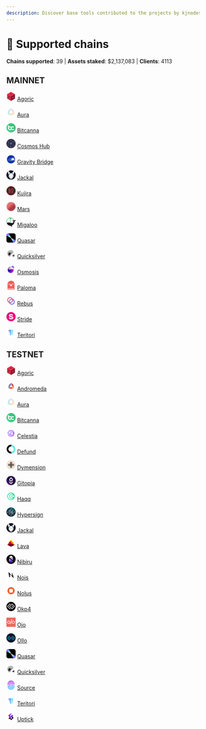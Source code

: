 ```yaml
---
description: Discover base tools contributed to the projects by kjnodes team.
---
```


# 🖤 Supported chains

**Chains supported**: 39 | **Assets staked**: $2,137,083 | **Clients**: 4113

## MAINNET

<img src="https://raw.githubusercontent.com/kj89/cosmos-images/main/icons/agoric.png" alt="" data-size="line"> [Agoric](mainnet/agoric/)

<img src="https://raw.githubusercontent.com/kj89/cosmos-images/main/icons/aura.png" alt="" data-size="line"> [Aura](mainnet/aura/)

<img src="https://raw.githubusercontent.com/kj89/cosmos-images/main/icons/bitcanna.png" alt="" data-size="line"> [Bitcanna](mainnet/bitcanna/)

<img src="https://raw.githubusercontent.com/kj89/cosmos-images/main/icons/cosmoshub.png" alt="" data-size="line"> [Cosmos Hub](mainnet/cosmoshub/)

<img src="https://raw.githubusercontent.com/kj89/cosmos-images/main/icons/gravitybridge.png" alt="" data-size="line"> [Gravity Bridge](mainnet/gravitybridge/)

<img src="https://raw.githubusercontent.com/kj89/cosmos-images/main/icons/jackal.png" alt="" data-size="line"> [Jackal](mainnet/jackal/)

<img src="https://raw.githubusercontent.com/kj89/cosmos-images/main/icons/kujira.png" alt="" data-size="line"> [Kujira](mainnet/kujira/)

<img src="https://raw.githubusercontent.com/kj89/cosmos-images/main/icons/mars.png" alt="" data-size="line"> [Mars](mainnet/mars/)

<img src="https://raw.githubusercontent.com/kj89/cosmos-images/main/icons/migaloo.png" alt="" data-size="line"> [Migaloo](mainnet/migaloo/)

<img src="https://raw.githubusercontent.com/kj89/cosmos-images/main/icons/quasar.png" alt="" data-size="line"> [Quasar](mainnet/quasar/)

<img src="https://raw.githubusercontent.com/kj89/cosmos-images/main/icons/quicksilver.png" alt="" data-size="line"> [Quicksilver](mainnet/quicksilver/)

<img src="https://raw.githubusercontent.com/kj89/cosmos-images/main/icons/osmosis.png" alt="" data-size="line"> [Osmosis](mainnet/osmosis/)

<img src="https://raw.githubusercontent.com/kj89/cosmos-images/main/icons/paloma.png" alt="" data-size="line"> [Paloma](mainnet/paloma/)

<img src="https://raw.githubusercontent.com/kj89/cosmos-images/main/icons/rebus.png" alt="" data-size="line"> [Rebus](mainnet/rebus/)

<img src="https://raw.githubusercontent.com/kj89/cosmos-images/main/icons/stride.png" alt="" data-size="line"> [Stride](mainnet/stride/)

<img src="https://raw.githubusercontent.com/kj89/cosmos-images/main/icons/teritori.png" alt="" data-size="line"> [Teritori](mainnet/teritori/)


## TESTNET

<img src="https://raw.githubusercontent.com/kj89/cosmos-images/main/icons/agoric.png" alt="" data-size="line"> [Agoric](testnet/agoric/)

<img src="https://raw.githubusercontent.com/kj89/cosmos-images/main/icons/andromeda.png" alt="" data-size="line"> [Andromeda](testnet/andromeda/)

<img src="https://raw.githubusercontent.com/kj89/cosmos-images/main/icons/aura.png" alt="" data-size="line"> [Aura](testnet/aura/)

<img src="https://raw.githubusercontent.com/kj89/cosmos-images/main/icons/bitcanna.png" alt="" data-size="line"> [Bitcanna](testnet/bitcanna/)

<img src="https://raw.githubusercontent.com/kj89/cosmos-images/main/icons/celestia.png" alt="" data-size="line"> [Celestia](testnet/celestia/)

<img src="https://raw.githubusercontent.com/kj89/cosmos-images/main/icons/defund.png" alt="" data-size="line"> [Defund](testnet/defund/)

<img src="https://raw.githubusercontent.com/kj89/cosmos-images/main/icons/dymension.png" alt="" data-size="line"> [Dymension](testnet/dymension/)

<img src="https://raw.githubusercontent.com/kj89/cosmos-images/main/icons/gitopia.png" alt="" data-size="line"> [Gitopia](testnet/gitopia/)

<img src="https://raw.githubusercontent.com/kj89/cosmos-images/main/icons/haqq.png" alt="" data-size="line"> [Haqq](testnet/haqq/)

<img src="https://raw.githubusercontent.com/kj89/cosmos-images/main/icons/hypersign.png" alt="" data-size="line"> [Hypersign](testnet/hypersign/)

<img src="https://raw.githubusercontent.com/kj89/cosmos-images/main/icons/jackal.png" alt="" data-size="line"> [Jackal](testnet/jackal/)

<img src="https://raw.githubusercontent.com/kj89/cosmos-images/main/icons/lava.png" alt="" data-size="line"> [Lava](testnet/lava/)

<img src="https://raw.githubusercontent.com/kj89/cosmos-images/main/icons/nibiru.png" alt="" data-size="line"> [Nibiru](testnet/nibiru/)

<img src="https://raw.githubusercontent.com/kj89/cosmos-images/main/icons/nois.png" alt="" data-size="line"> [Nois](testnet/nois/)

<img src="https://raw.githubusercontent.com/kj89/cosmos-images/main/icons/nolus.png" alt="" data-size="line"> [Nolus](testnet/nolus/)

<img src="https://raw.githubusercontent.com/kj89/cosmos-images/main/icons/okp4.png" alt="" data-size="line"> [Okp4](testnet/okp4/)

<img src="https://raw.githubusercontent.com/kj89/cosmos-images/main/icons/ojo.png" alt="" data-size="line"> [Ojo](testnet/ojo/)

<img src="https://raw.githubusercontent.com/kj89/cosmos-images/main/icons/ollo.png" alt="" data-size="line"> [Ollo](testnet/ollo/)

<img src="https://raw.githubusercontent.com/kj89/cosmos-images/main/icons/quasar.png" alt="" data-size="line"> [Quasar](testnet/quasar/)

<img src="https://raw.githubusercontent.com/kj89/cosmos-images/main/icons/quicksilver.png" alt="" data-size="line"> [Quicksilver](testnet/quicksilver/)

<img src="https://raw.githubusercontent.com/kj89/cosmos-images/main/icons/source.png" alt="" data-size="line"> [Source](testnet/source/)

<img src="https://raw.githubusercontent.com/kj89/cosmos-images/main/icons/teritori.png" alt="" data-size="line"> [Teritori](testnet/teritori/)

<img src="https://raw.githubusercontent.com/kj89/cosmos-images/main/icons/uptick.png" alt="" data-size="line"> [Uptick](testnet/uptick/)

